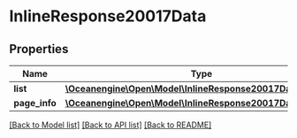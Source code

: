 # InlineResponse20017Data

## Properties
Name | Type | Description | Notes
------------ | ------------- | ------------- | -------------
**list** | [**\Oceanengine\Open\Model\InlineResponse20017DataList[]**](InlineResponse20017DataList.md) |  | 
**page_info** | [**\Oceanengine\Open\Model\InlineResponse20017DataPageInfo**](InlineResponse20017DataPageInfo.md) |  | 

[[Back to Model list]](../README.md#documentation-for-models) [[Back to API list]](../README.md#documentation-for-api-endpoints) [[Back to README]](../README.md)


